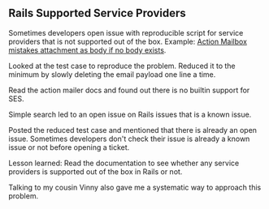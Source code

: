 ## Rails Supported Service Providers

Sometimes developers open issue with reproducible script for service providers that is not supported out of the box. Example: [Action Mailbox mistakes attachment as body if no body exists](https://github.com/rails/rails/issues/50755).

Looked at the test case to reproduce the problem. Reduced it to the minimum by slowly deleting the email payload one line a time. 

Read the action mailer docs and found out there is no builtin support for SES. 

Simple search led to an open issue on Rails issues that is a known issue.

Posted the reduced test case and mentioned that there is already an open issue. Sometimes developers don't check their issue is already a known issue or not before opening a ticket.

Lesson learned: Read the documentation to see whether any service providers is supported out of the box in Rails or not.

Talking to my cousin Vinny also gave me a systematic way to approach this problem.
